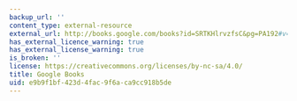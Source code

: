 ```yaml
---
backup_url: ''
content_type: external-resource
external_url: http://books.google.com/books?id=SRTKHlrvzfsC&pg=PA192#v=onepage
has_external_licence_warning: true
has_external_license_warning: true
is_broken: ''
license: https://creativecommons.org/licenses/by-nc-sa/4.0/
title: Google Books
uid: e9b9f1bf-423d-4fac-9f6a-ca9cc918b5de
---
```

